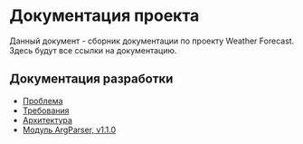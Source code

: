 # Документация проекта

Данный документ - сборник документации по проекту Weather Forecast. Здесь 
будут все ссылки на документацию.

## Документация разработки

* [Проблема](dev/problem.md)
* [Требования](dev/requirements.md)
* [Архитектура](dev/architecture.md)
* [Модуль ArgParser, v1.1.0](https://github.com/bialger/ArgParser/blob/v1.1.0/lib/argparser/docs/README.md)
